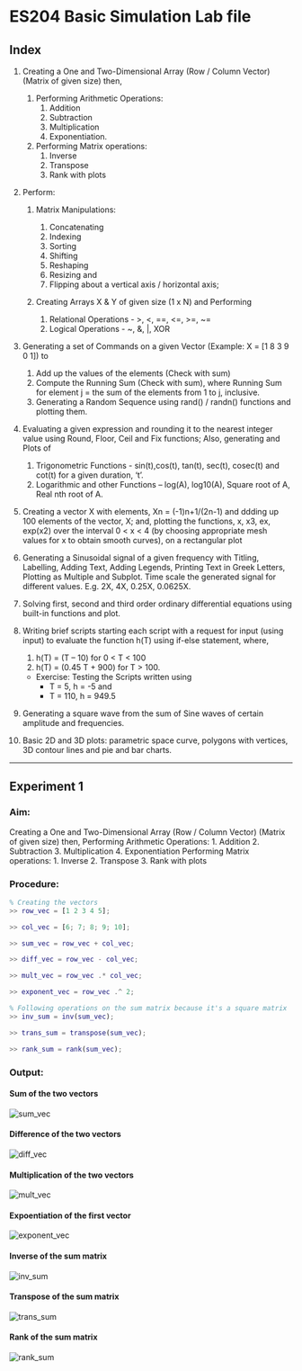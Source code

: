 # ES204 Basic Simulation Lab file

## Index
1. Creating a One and Two-Dimensional Array (Row / Column Vector) (Matrix of given size) then, 
    1. Performing Arithmetic Operations:
        1. Addition
        2. Subtraction
        3. Multiplication
        4. Exponentiation.  
    2. Performing Matrix operations: 
        1. Inverse 
        2. Transpose
        3. Rank with plots
   
2. Perform:
    1. Matrix Manipulations: 
        1. Concatenating 
        2. Indexing 
        3. Sorting
        4. Shifting 
        5. Reshaping 
        6. Resizing and 
        7. Flipping about a vertical axis / horizontal axis; 
    
    2. Creating Arrays X & Y of given size (1 x N) and Performing
        1. Relational Operations - >, <, ==, <=, >=, ~=
        2. Logical Operations - ~, &, |, XOR

3. Generating a set of Commands on a given Vector (Example: X = [1 8 3 9 0 1]) to
    1. Add up the values of the elements (Check with sum)
    2. Compute the Running Sum (Check with sum), where Running Sum for element j = the sum of the elements from 1 to j, inclusive.
    3. Generating a Random Sequence using rand() / randn() functions and plotting them.

4. Evaluating a given expression and rounding it to the nearest integer value using Round, Floor, Ceil and Fix functions; Also, generating and Plots of
    1. Trigonometric Functions - sin(t),cos(t), tan(t), sec(t), cosec(t) and cot(t) for a given duration, ‘t’.
    2. Logarithmic and other Functions – log(A), log10(A), Square root of A, Real nth root of A.

5. Creating a vector X with elements, Xn = (-1)n+1/(2n-1) and ddding up 100 elements of the vector, X; and, plotting the functions, x, x3, ex, exp(x2) over the interval 0 < x < 4 (by choosing appropriate mesh values for x to obtain smooth curves), on a rectangular plot

6. Generating a Sinusoidal signal of a given frequency with Titling, Labelling, Adding Text, Adding Legends, Printing Text in Greek Letters, Plotting as Multiple and Subplot. Time scale the generated signal for different values. E.g. 2X, 4X, 0.25X, 0.0625X.

7. Solving first, second and third order ordinary differential equations using built-in functions and plot.

8. Writing brief scripts starting each script with a request for input (using input) to evaluate the function h(T) using if-else statement, where, 
    1. h(T) = (T – 10) for 0 < T < 100 
    2. h(T) = (0.45 T + 900) for T > 100. 
    - Exercise: Testing the Scripts written using
        -  T = 5, h = -5 and 
        - T = 110, h = 949.5

9. Generating a square wave from the sum of Sine waves of certain amplitude and frequencies.

10. Basic 2D and 3D plots: parametric space curve, polygons with vertices, 3D contour lines and pie and bar charts.

---

## Experiment 1
### Aim:
Creating a One and Two-Dimensional Array (Row / Column Vector) (Matrix of given size) then, 
    Performing Arithmetic Operations:
    1. Addition
    2. Subtraction
    3. Multiplication
    4. Exponentiation
    Performing Matrix operations: 
    1. Inverse 
    2. Transpose
    3. Rank with plots

### Procedure:
```matlab
% Creating the vectors
>> row_vec = [1 2 3 4 5];

>> col_vec = [6; 7; 8; 9; 10];

>> sum_vec = row_vec + col_vec;

>> diff_vec = row_vec - col_vec;

>> mult_vec = row_vec .* col_vec;

>> exponent_vec = row_vec .^ 2;

% Following operations on the sum matrix because it's a square matrix
>> inv_sum = inv(sum_vec);

>> trans_sum = transpose(sum_vec);

>> rank_sum = rank(sum_vec);
```

### Output:
#### Sum of the two vectors
![sum_vec](assets/01%20sum_vec.png)

#### Difference of the two vectors
![diff_vec](assets/01%20diff_vec.png)

#### Multiplication of the two vectors
![mult_vec](assets/01%20mult_vec.png)

#### Expoentiation of the first vector
![exponent_vec](assets/01%20exponent_vec.png)

#### Inverse of the sum matrix
![inv_sum](assets/01%20inv_sum.png)

#### Transpose of the sum matrix
![trans_sum](assets/01%20trans_sum.png)

#### Rank of the sum matrix
![rank_sum](assets/01%20rank_sum.png)